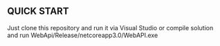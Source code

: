 QUICK START
-----------
Just clone this repository and run it via Visual Studio or compile solution and run WebApi/Release/netcoreapp3.0/WebAPI.exe
